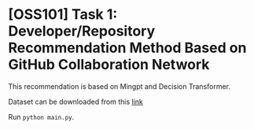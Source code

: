 # [OSS101] Task 1: Developer/Repository Recommendation Method Based on GitHub Collaboration Network
This recommendation is based on Mingpt and Decision Transformer.

Dataset can be downloaded from this [link](https://drive.google.com/drive/folders/16kx84U8zoKuAxXoSMrOd9Q1N_qduMS0R?usp=sharing)

Run `python main.py`.
